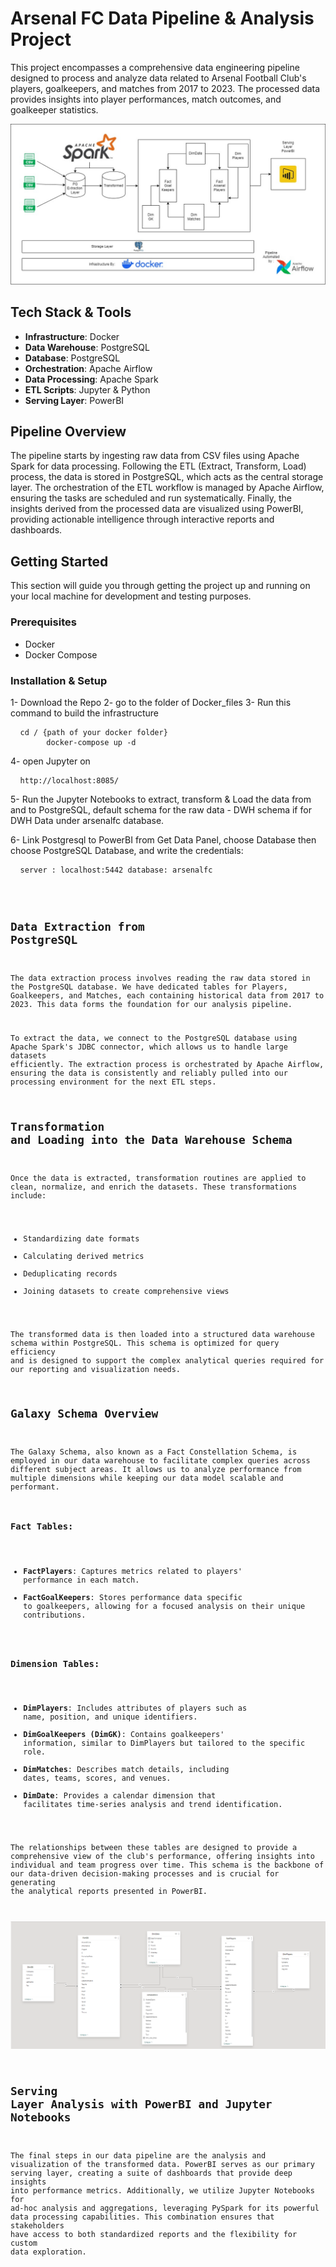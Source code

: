 # Arsenal FC Data Pipeline & Analysis Project

This project encompasses a comprehensive data engineering pipeline designed to process and analyze data related to Arsenal Football Club's players, goalkeepers, and matches from 2017 to 2023. The processed data provides insights into player performances, match outcomes, and goalkeeper statistics.

![Architecture Diagram](/Architecture.jpg)

## Tech Stack & Tools

- **Infrastructure**: Docker
- **Data Warehouse**: PostgreSQL
- **Database**: PostgreSQL
- **Orchestration**: Apache Airflow
- **Data Processing**: Apache Spark
- **ETL Scripts**: Jupyter & Python
- **Serving Layer**: PowerBI

## Pipeline Overview

The pipeline starts by ingesting raw data from CSV files using Apache Spark for data processing. Following the ETL (Extract, Transform, Load) process, the data is stored in PostgreSQL, which acts as the central storage layer. The orchestration of the ETL workflow is managed by Apache Airflow, ensuring the tasks are scheduled and run systematically. Finally, the insights derived from the processed data are visualized using PowerBI, providing actionable intelligence through interactive reports and dashboards.

## Getting Started

This section will guide you through getting the project up and running on your local machine for development and testing purposes.

### Prerequisites

- Docker
- Docker Compose

### Installation & Setup

1- Download the Repo
2- go to the folder of Docker_files
3- Run this command to build the infrastructure
<pre> <code> cd / {path of your docker folder}
        docker-compose up -d </code> </pre>
4- open Jupyter on <pre> <code> http://localhost:8085/ </code> </pre> 

5- Run the Jupyter Notebooks to extract, transform & Load the data from and to PostgreSQL, default schema for the raw data - DWH schema if for DWH Data under arsenalfc database.

6- Link Postgresql to PowerBI from Get Data Panel, choose Database then choose PostgreSQL Database, and write the credentials:  
<pre> <code> server : localhost:5442 database: arsenalfc </codd> </pre>

## Data Extraction from PostgreSQL

The data extraction process involves reading the raw data stored in the PostgreSQL database. We have dedicated tables for Players, Goalkeepers, and Matches, each containing historical data from 2017 to 2023. This data forms the foundation for our analysis pipeline.

To extract the data, we connect to the PostgreSQL database using Apache Spark's JDBC connector, which allows us to handle large datasets efficiently. The extraction process is orchestrated by Apache Airflow, ensuring the data is consistently and reliably pulled into our processing environment for the next ETL steps.

## Transformation and Loading into the Data Warehouse Schema

Once the data is extracted, transformation routines are applied to clean, normalize, and enrich the datasets. These transformations include:

- Standardizing date formats
- Calculating derived metrics
- Deduplicating records
- Joining datasets to create comprehensive views

The transformed data is then loaded into a structured data warehouse schema within PostgreSQL. This schema is optimized for query efficiency and is designed to support the complex analytical queries required for our reporting and visualization needs.

## Galaxy Schema Overview

The Galaxy Schema, also known as a Fact Constellation Schema, is employed in our data warehouse to facilitate complex queries across different subject areas. It allows us to analyze performance from multiple dimensions while keeping our data model scalable and performant.

### Fact Tables:
- **FactPlayers**: Captures metrics related to players' performance in each match.
- **FactGoalKeepers**: Stores performance data specific to goalkeepers, allowing for a focused analysis on their unique contributions.

### Dimension Tables:
- **DimPlayers**: Includes attributes of players such as name, position, and unique identifiers.
- **DimGoalKeepers (DimGK)**: Contains goalkeepers' information, similar to DimPlayers but tailored to the specific role.
- **DimMatches**: Describes match details, including dates, teams, scores, and venues.
- **DimDate**: Provides a calendar dimension that facilitates time-series analysis and trend identification.

The relationships between these tables are designed to provide a comprehensive view of the club's performance, offering insights into individual and team progress over time. This schema is the backbone of our data-driven decision-making processes and is crucial for generating the analytical reports presented in PowerBI.

![Galaxy Schema](/GalaxySchema.png)

## Serving Layer Analysis with PowerBI and Jupyter Notebooks

The final steps in our data pipeline are the analysis and visualization of the transformed data. PowerBI serves as our primary serving layer, creating a suite of dashboards that provide deep insights into performance metrics. Additionally, we utilize Jupyter Notebooks for ad-hoc analysis and aggregations, leveraging PySpark for its powerful data processing capabilities. This combination ensures that stakeholders have access to both standardized reports and the flexibility for custom data exploration.
